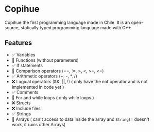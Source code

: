 # Copihue
 Copihue the first programming language made in Chile.
 It is an open-source, statically typed programming language made with C++

## Features
 - ✅ Variables
 - 🚧 Functions (without parameters)
 - ✅ If statements
 - 🚧 Comparison operators (==, !=, >, <, >=, <=)
 - ✅ Arithmetic operators (+, -, *, /)
 - ❌ Logical operators (&&, ||, !) ( only have the not operator and is not implemented in code yet )
 - ✅ Comments
 - 🚧 For and while loops ( only while loops )
 - ❌ Structs
 - ❌ Include files
 - ✅ Strings
 - 🚧 Arrays ( can't access to data inside the array and `String[]` doesn't work, it ruins other Arrays)
